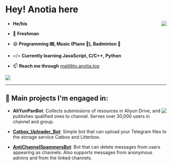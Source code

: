 # Hey! Anotia here

<img align="right" src="https://github-readme-stats.vercel.app/api?username=AnotiaWang&count_private=true&hide_title=true&include_all_commits=true&show_icons=true&layout=compact">

- **He/his**

- 📖 **Freshman**

- 😄 **Programming ⌨️, Music (Piano 🎹), Badminton 🏸**

- </> **Currently learning JavaScript, C/C++, Python**

- 📫 **Reach me through** [mail@to.anotia.top](mailto:mail@to.anotia.top)

<img align="center" src="https://shields.io/endpoint?style=social&url=https://runkit.io/damiankrawczyk/telegram-badge/branches/master?url=https://t.me/atashare">

---


## 🔧 Main projects I'm engaged in:

<img align="right" src="https://github-readme-stats.vercel.app/api/top-langs/?username=AnotiaWang&layout=compact&hide=html,css">

- **AliYunPanBot**: Collects submissions of resources in Aliyun Drive, and publishes qualified ones to channel. Serves over 30,000 users in channel and group.

- **[Catbox_Uploader_Bot](https://github.com/AnotiaWang/TG_Catbox_Uploader)**: Simple bot that can upload your Telegram files to the storage service Catbox and Litterbox.

- **[AntiChannelSpammersBot](https://github.com/AnotiaWang/AntiChannelSpammersBot)**: Bot that can delete messages from users appearing as channels. Also supports messages from anonymous admins and from the linked channels.

